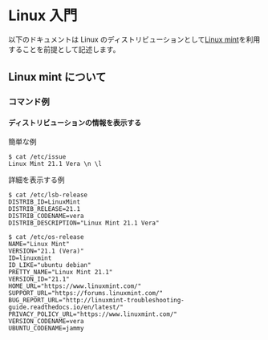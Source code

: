 # Linux 入門

以下のドキュメントは Linux のディストリビューションとして[Linux mint]を利用することを前提として記述します。

[Linux mint]: https://linuxmint.com/

## Linux mint について

### コマンド例

#### ディストリビューションの情報を表示する

簡単な例

```
$ cat /etc/issue
Linux Mint 21.1 Vera \n \l
```

詳細を表示する例

```
$ cat /etc/lsb-release
DISTRIB_ID=LinuxMint
DISTRIB_RELEASE=21.1
DISTRIB_CODENAME=vera
DISTRIB_DESCRIPTION="Linux Mint 21.1 Vera"
```

```
$ cat /etc/os-release
NAME="Linux Mint"
VERSION="21.1 (Vera)"
ID=linuxmint
ID_LIKE="ubuntu debian"
PRETTY_NAME="Linux Mint 21.1"
VERSION_ID="21.1"
HOME_URL="https://www.linuxmint.com/"
SUPPORT_URL="https://forums.linuxmint.com/"
BUG_REPORT_URL="http://linuxmint-troubleshooting-guide.readthedocs.io/en/latest/"
PRIVACY_POLICY_URL="https://www.linuxmint.com/"
VERSION_CODENAME=vera
UBUNTU_CODENAME=jammy
```
